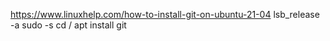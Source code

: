 https://www.linuxhelp.com/how-to-install-git-on-ubuntu-21-04
lsb_release -a
sudo -s
cd /
apt install git